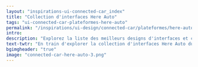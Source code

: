 ```yaml
---
layout: "inspirations-ui-connected-car_index"
title: "Collection d'interfaces Here Auto"
tags: "ui-connected-car-plateformes-here-auto"
permalink: "/inspirations/ui-design/connected-car/plateformes/here-auto/"
intro:
description: "Explorez la liste des meilleurs designs d'interfaces et concepts de tableaux de bord automobiles de Here Auto"
text-twtr: "En train d'explorer la collection d'interfaces Here Auto du @MagDuWebdesign"
bgimgheader: "true"
image: "connected-car-here-auto-3.png"
---
```

